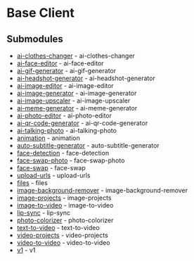 # Base Client

<!-- CUSTOM DOCS START -->

<!-- CUSTOM DOCS END -->

## Submodules
- [ai-clothes-changer](resources/v1/ai-clothes-changer/README.md) - ai-clothes-changer
- [ai-face-editor](resources/v1/ai-face-editor/README.md) - ai-face-editor
- [ai-gif-generator](resources/v1/ai-gif-generator/README.md) - ai-gif-generator
- [ai-headshot-generator](resources/v1/ai-headshot-generator/README.md) - ai-headshot-generator
- [ai-image-editor](resources/v1/ai-image-editor/README.md) - ai-image-editor
- [ai-image-generator](resources/v1/ai-image-generator/README.md) - ai-image-generator
- [ai-image-upscaler](resources/v1/ai-image-upscaler/README.md) - ai-image-upscaler
- [ai-meme-generator](resources/v1/ai-meme-generator/README.md) - ai-meme-generator
- [ai-photo-editor](resources/v1/ai-photo-editor/README.md) - ai-photo-editor
- [ai-qr-code-generator](resources/v1/ai-qr-code-generator/README.md) - ai-qr-code-generator
- [ai-talking-photo](resources/v1/ai-talking-photo/README.md) - ai-talking-photo
- [animation](resources/v1/animation/README.md) - animation
- [auto-subtitle-generator](resources/v1/auto-subtitle-generator/README.md) - auto-subtitle-generator
- [face-detection](resources/v1/face-detection/README.md) - face-detection
- [face-swap-photo](resources/v1/face-swap-photo/README.md) - face-swap-photo
- [face-swap](resources/v1/face-swap/README.md) - face-swap
- [upload-urls](resources/v1/files/upload-urls/README.md) - upload-urls
- [files](resources/v1/files/README.md) - files
- [image-background-remover](resources/v1/image-background-remover/README.md) - image-background-remover
- [image-projects](resources/v1/image-projects/README.md) - image-projects
- [image-to-video](resources/v1/image-to-video/README.md) - image-to-video
- [lip-sync](resources/v1/lip-sync/README.md) - lip-sync
- [photo-colorizer](resources/v1/photo-colorizer/README.md) - photo-colorizer
- [text-to-video](resources/v1/text-to-video/README.md) - text-to-video
- [video-projects](resources/v1/video-projects/README.md) - video-projects
- [video-to-video](resources/v1/video-to-video/README.md) - video-to-video
- [v1](resources/v1/README.md) - v1

